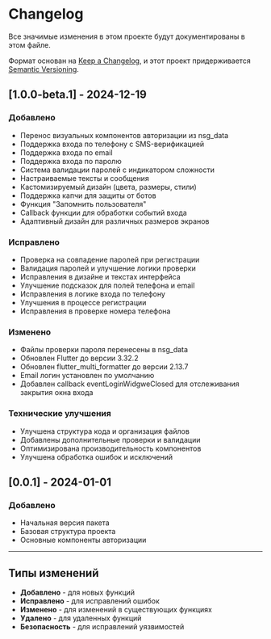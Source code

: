 # Changelog

Все значимые изменения в этом проекте будут документированы в этом файле.

Формат основан на [Keep a Changelog](https://keepachangelog.com/ru/1.0.0/),
и этот проект придерживается [Semantic Versioning](https://semver.org/lang/ru/).

## [1.0.0-beta.1] - 2024-12-19

### Добавлено
- Перенос визуальных компонентов авторизации из nsg_data
- Поддержка входа по телефону с SMS-верификацией
- Поддержка входа по email
- Поддержка входа по паролю
- Система валидации паролей с индикатором сложности
- Настраиваемые тексты и сообщения
- Кастомизируемый дизайн (цвета, размеры, стили)
- Поддержка капчи для защиты от ботов
- Функция "Запомнить пользователя"
- Callback функции для обработки событий входа
- Адаптивный дизайн для различных размеров экранов

### Исправлено
- Проверка на совпадение паролей при регистрации
- Валидация паролей и улучшение логики проверки
- Исправления в дизайне и текстах интерфейса
- Улучшение подсказок для полей телефона и email
- Исправления в логике входа по телефону
- Улучшения в процессе регистрации
- Исправления в проверке номера телефона

### Изменено
- Файлы проверки пароля перенесены в nsg_data
- Обновлен Flutter до версии 3.32.2
- Обновлен flutter_multi_formatter до версии 2.13.7
- Email логин установлен по умолчанию
- Добавлен callback eventLoginWidgweClosed для отслеживания закрытия окна входа

### Технические улучшения
- Улучшена структура кода и организация файлов
- Добавлены дополнительные проверки и валидации
- Оптимизирована производительность компонентов
- Улучшена обработка ошибок и исключений

## [0.0.1] - 2024-01-01

### Добавлено
- Начальная версия пакета
- Базовая структура проекта
- Основные компоненты авторизации

---

## Типы изменений

- **Добавлено** - для новых функций
- **Исправлено** - для исправлений ошибок
- **Изменено** - для изменений в существующих функциях
- **Удалено** - для удаленных функций
- **Безопасность** - для исправлений уязвимостей

